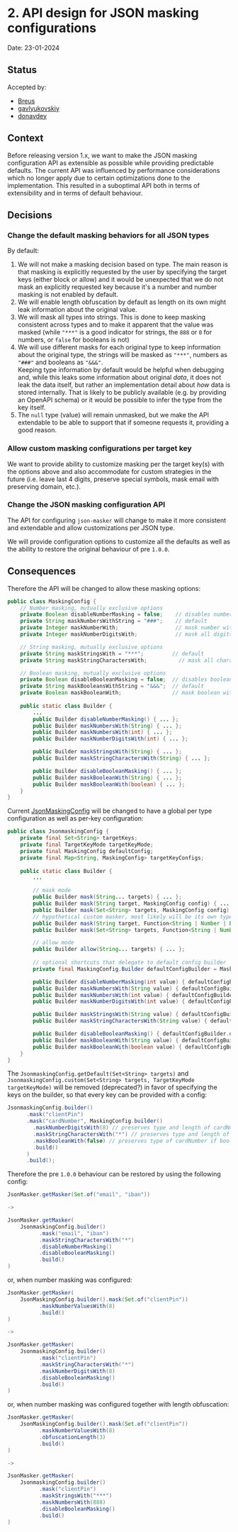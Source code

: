 # 2. API design for JSON masking configurations

Date: 23-01-2024

## Status

Accepted by:

- [Breus](https://github.com/Breus)
- [gavlyukovskiy](https://github.com/gavlyukovskiy)
- [donavdey](https://github.com/donavdey)

## Context

Before releasing version 1.x, we want to make the JSON masking configuration API as extensible as possible while
providing predictable defaults. The current API was influenced by performance considerations which no longer apply due
to certain optimizations done to the implementation. This resulted in a suboptimal API both in terms of extensibility
and in terms of default behaviour.

## Decisions

### Change the default masking behaviors for all JSON types

By default:
1. We will not make a masking decision based on type. 
    The main reason is that masking is explicitly requested by the user by specifying the target keys (either block
    or allow) and it would be unexpected that we do not mask an explicitly requested key because it's a number and 
    number masking is not enabled by default.
2. We will enable length obfuscation by default as length on its own might leak information about the original value.
3. We will mask all types into strings.
    This is done to keep masking consistent across types and to make it apparent that the value was masked (while `"***"`
    is a good indicator for strings, the `888` or `0` for numbers, or `false` for booleans is not)
4. We will use different masks for each original type to keep information about the original type, the strings will 
    be masked as `"***"`, numbers as `"###"` and booleans as `"&&&"`.  
  Keeping type information by default would be helpful when debugging and, while this leaks some information about 
    original _data_, it does not leak the data itself, but rather an implementation detail about _how_ data is stored
    internally. That is likely to be publicly available (e.g. by providing an OpenAPI schema) or it would be possible
    to infer the type from the key itself.
5. The `null` type (value) will remain unmasked, but we make the API extendable to be able to support that if someone requests it, providing a good reason.

### Allow custom masking configurations per target key

We want to provide ability to customize masking per the target key(s) with the options above and also accommodate for
custom strategies in the future (i.e. leave last 4 digits, preserve special symbols, mask email with preserving domain, etc.).

### Change the JSON masking configuration API

The API for configuring `json-masker` will change to make it more consistent and extendable and allow customizations
per JSON type.

We will provide configuration options to customize all the defaults as well as the ability to restore the original
behaviour of pre `1.0.0`.

## Consequences

Therefore the API will be changed to allow these masking options:
```java
public class MaskingConfig {
    // Number masking, mutually exclusive options
    private Boolean disableNumberMasking = false;    // disables number masking
    private String maskNumbersWithString = "###";    // default
    private Integer maskNumberWith;                  // mask number with another number, i.e. 0. Preserves the type 
    private Integer maskNumberDigitsWith;            // mask all digits of a number with masking digit, must be 1 <= x <= 9 to avoid leading zeroes, preserves original length

    // String masking, mutually exclusive options
    private String maskStringsWith = "***";         // default
    private String maskStringCharactersWith;          // mask all characters with masking string, preserves original length

    // Boolean masking, mutually exclusive options
    private Boolean disableBooleanMasking = false;  // disables boolean masking
    private String maskBooleansWithString = "&&&";  // default
    private Boolean maskBooleanWith;                // mask boolean with another boolean, i.e. false. Preserves the type
    
    public static class Builder {
        ...
        public Builder disableNumberMasking() { ... };
        public Builder maskNumbersWith(String) { ... };
        public Builder maskNumbersWith(int) { ... };
        public Builder maskNumberDigitsWith(int) { ... };

        public Builder maskStringsWith(String) { ... };
        public Builder maskStringCharactersWith(String) { ... };

        public Builder disableBooleanMasking() { ... };
        public Builder maskBooleanWith(String) { ... };
        public Builder maskBooleanWith(boolean) { ... };
    }
} 
```

Current [JsonMaskingConfig](../src/main/java/dev/blaauwendraad/masker/json/config/JsonMaskingConfig.java) will be changed 
to have a global per type configuration as well as per-key configuration:
```java
public class JsonmaskingConfig {
    private final Set<String> targetKeys;
    private final TargetKeyMode targetKeyMode;
    private final MaskingConfig defaultConfig;
    private final Map<String, MaskingConfig> targetKeyConfigs;
    
    public static class Builder {
        ...

        // mask mode
        public Builder mask(String... targets) { ... };
        public Builder mask(String target, MaskingConfig config) { ... };
        public Builder mask(Set<String> targets, MaskingConfig config) { ... };
        // hypothetical custom masker, most likely will be its own type instead of Function
        public Builder mask(String target, Function<String | Number | Boolean, String> mapper) { ... };
        public Builder mask(Set<String> targets, Function<String | Number | Boolean, String> mapper) { ... };

        // allow mode
        public Builder allow(String... targets) { ... };
        
        // optional shortcuts that delegate to default config builder
        private final MaskingConfig.Builder defaultConfigBuilder = MaskingConfig.builder();

        public Builder disableNumberMasking(int value) { defaultConfigBuilder.disableNumberMasking() };
        public Builder maskNumbersWith(String value) { defaultConfigBuilder.maskNumbersWith(value) };
        public Builder maskNumbersWith(int value) { defaultConfigBuilder.maskNumbersWith(value) };
        public Builder maskNumberDigitsWith(int value) { defaultConfigBuilder.maskNumberDigitsWith(value) };

        public Builder maskStringsWith(String value) { defaultConfigBuilder.maskStringsWith(value) };
        public Builder maskStringCharactersWith(String value) { defaultConfigBuilder.maskStringCharactersWith(value) };

        public Builder disableBooleanMasking() { defaultConfigBuilder.disableBooleanMasking() };
        public Builder maskBooleanWith(String value) { defaultConfigBuilder.maskBooleanWith(value) };
        public Builder maskBooleanWith(boolean value) { defaultConfigBuilder.maskBooleanWith(value) };
    }
}
```

The `JsonmaskingConfig.getDefault(Set<String> targets)` and
`JsonmaskingConfig.custom(Set<String> targets, TargetKeyMode targetKeyMode)` will be removed (deprecated?) in favor of 
specifying the keys on the builder, so that every key can be provided with a config:
```java
JsonmaskingConfig.builder()
      .mask("clientPin")
      .mask("cardNumber", MaskingConfig.builder()
        .maskNumberDigitsWith(8) // preserves type and length of cardNumber if number
        .maskStringCharactersWith("*") // preserves type and length of cardNumber if string
        .maskBooleanWith(false) // preserves type of cardNumber if boolean (¯\_(ツ)_/¯)
        .build()
      )
      .build();
```

Therefore the pre `1.0.0` behaviour can be restored by using the following config:
```java
JsonMasker.getMasker(Set.of("email", "iban"))

->

JsonMasker.getMasker(
    JsonmaskingConfig.builder()
          .mask("email", "iban")
          .maskStringCharactersWith("*")
          .disableNumberMasking()
          .disableBooleanMasking()
          .build()
)
```
or, when number masking was configured:
```java
JsonMasker.getMasker(
    JsonMaskingConfig.builder().mask(Set.of("clientPin"))
          .maskNumberValuesWith(8)
          .build()
)

->

JsonMasker.getMasker(
    JsonmaskingConfig.builder()
          .mask("clientPin")
          .maskStringCharactersWith("*")
          .maskNumberDigitsWith(8)
          .disableBooleanMasking()
          .build()
)
```

or, when number masking was configured together with length obfuscation:
```java
JsonMasker.getMasker(
    JsonMaskingConfig.builder().mask(Set.of("clientPin"))
          .maskNumberValuesWith(8)
          .obfuscationLength(3)
          .build()
)

->

JsonMasker.getMasker(
    JsonmaskingConfig.builder()
          .mask("clientPin")
          .maskStringsWith("***")
          .maskNumbersWith(888)
          .disableBooleanMasking()
          .build()
)
``` 